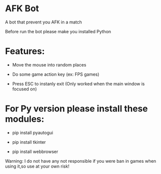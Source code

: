 # AFK Bot
A bot that prevent you AFK in a match 

Before run the bot please make you installed Python 

# Features:

- Move the mouse into random places

- Do some game action key (ex: FPS games)

- Press ESC to instanly exit (Only worked when the main window is focused on)

# For Py version please install these modules:

- pip install pyautogui

- pip install tkinter

- pip install webbrowser

Warning: I do not have any not responsible if you were ban in games when using it,so use at your own risk!
